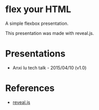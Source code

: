 # flex your HTML

A simple flexbox presentation.

This presentation was made with reveal.js.

# Presentations

* Anxi lu tech talk - 2015/04/10 (v1.0)

# References

* [reveal.js](https://github.com/hakimel/reveal.js)
